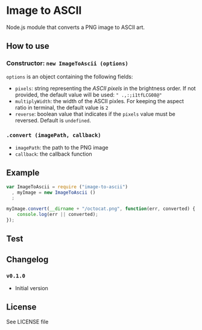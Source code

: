 Image to ASCII
==============

Node.js module that converts a PNG image to ASCII art.

## How to use

### Constructor: `new ImageToAscii (options)`
`options` is an object containing the following fields:
 - `pixels`: string representing the *ASCII pixels* in the brightness order. If not provided, the default value will be used: `" .,:;i1tfLCG08@"`
 - `multiplyWidth`: the width of the ASCII pixles. For keeping the aspect ratio in terminal, the default value is `2`
 - `reverse`: boolean value that indicates if the `pixels` value must be reversed. Default is `undefined`.

### `.convert (imagePath, callback)`
 - `imagePath`: the path to the PNG image
 - `callback`: the callback function

## Example

```js
var ImageToAscii = require ("image-to-ascii")
  , myImage = new ImageToAscii ()
  ;

myImage.convert(__dirname + "/octocat.png", function(err, converted) {
    console.log(err || converted);
});
```

## Test

## Changelog

### `v0.1.0`
 - Initial version

## License
See LICENSE file
